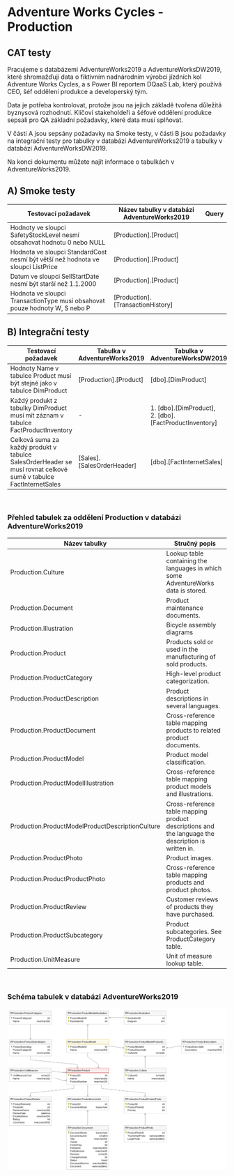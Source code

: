# Adventure Works Cycles - Production

## CAT testy

Pracujeme s databázemi AdventureWorks2019 a AdventureWorksDW2019, které shromažďují data o fiktivním nadnárodním výrobci jízdních kol Adventure Works Cycles, a s Power BI reportem DQaaS Lab, který používá CEO, šéf oddělení produkce a developerský tým.

Data je potřeba kontrolovat, protože jsou na jejich základě tvořena důležitá byznysová rozhodnutí. Klíčoví stakeholdeři a šéfové oddělení produkce sepsali pro QA základní požadavky, které data musí splňovat.

V části A jsou sepsány požadavky na Smoke testy, v části B jsou požadavky na integrační testy pro tabulky v databázi AdventureWorks2019 a tabulky v databázi AdventureWorksDW2019.

Na konci dokumentu můžete najít informace o tabulkách v AdventureWorks2019.

## A)  Smoke testy

| Testovací požadavek | Název tabulky v databázi AdventureWorks2019 | Query |
| --- | --- | --- |
| Hodnoty ve sloupci SafetyStockLevel nesmí obsahovat hodnotu 0 nebo NULL | [Production].[Product] | |
| Hodnota ve sloupci StandardCost nesmí být větší než hodnota ve sloupci ListPrice | [Production].[Product] | |
| Datum ve sloupci SellStartDate nesmí být starší než 1.1.2000|[Production].[Product]| |
| Hodnota ve sloupci TransactionType musí obsahovat pouze hodnoty W, S nebo P|[Production].[TransactionHistory] | |

## B)  Integrační testy

| Testovací požadavek | Tabulka v AdventureWorks2019 | Tabulka v AdventureWorksDW2019 | Query AdventureWorks2019 | Query AdventureWorksDW2019 |
|---|---|---|---|---|
| Hodnoty Name v tabulce Product musí být stejné jako v tabulce DimProduct | [Production].[Product] | [dbo].[DimProduct] |  |  |
| Každý produkt z tabulky DimProduct musí mít záznam v tabulce FactProductInventory| - | 1. [dbo].[DimProduct], <br> 2. [dbo].[FactProductInventory] | - |  |
| Celková suma za každý produkt v tabulce SalesOrderHeader se musí rovnat celkové sumě v tabulce FactInternetSales | [Sales].[SalesOrderHeader] | [dbo].[FactInternetSales] | | |



<br>

### Přehled tabulek za oddělení Production v databázi AdventureWorks2019
  |Název tabulky | Stručný popis |
  |---|---|
  |Production.Culture                                 |Lookup table containing the languages in which some AdventureWorks data is stored.
  |Production.Document                                |Product maintenance documents.
  |Production.Illustration                            |Bicycle assembly diagrams
  |Production.Product                                 |Products sold or used in the manufacturing of sold products.
  |Production.ProductCategory                         |High-level product categorization.
  |Production.ProductDescription                      |Product descriptions in several languages.
  |Production.ProductDocument                         |Cross-reference table mapping products to related product documents.
  |Production.ProductModel                            |Product model classification.
  |Production.ProductModelIllustration                |Cross-reference table mapping product models and illustrations.
  |Production.ProductModelProductDescriptionCulture   |Cross-reference table mapping product descriptions and the language the description is written in.
  |Production.ProductPhoto                            |Product images.
  |Production.ProductProductPhoto                     |Cross-reference table mapping products and product photos.
  |Production.ProductReview                           |Customer reviews of products they have purchased.
  |Production.ProductSubcategory                      |Product subcategories. See ProductCategory table.
  |Production.UnitMeasure                             |Unit of measure lookup table.

<br>

### Schéma tabulek v databázi AdventureWorks2019

![Schema Production tabulek](Images/media/SchemaTabulek.png)

